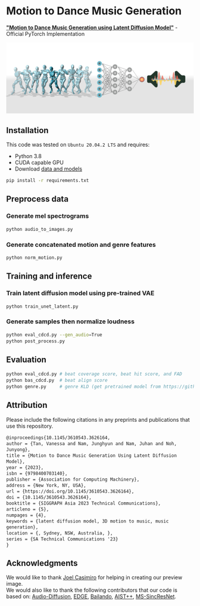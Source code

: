 # Motion to Dance Music Generation
[**"Motion to Dance Music Generation using Latent Diffusion Model"**](https://dmdproject.github.io/) - Official PyTorch Implementation  

![teaser](https://github.com/DMDproject/DMDproject.github.io/blob/main/static/images/main_figure_dmd.jpg)


## Installation

This code was tested on `Ubuntu 20.04.2 LTS` and requires:

* Python 3.8
* CUDA capable GPU
* Download [data and models](https://drive.google.com/file/d/1FRZY-RWiSno_yo7MYYzSri5DWEWSGukG/view?usp=sharing)

```bash
pip install -r requirements.txt
```

## Preprocess data
### Generate mel spectrograms
```bash
python audio_to_images.py
```

### Generate concatenated motion and genre features
```bash
python norm_motion.py
```

## Training and inference
### Train latent diffusion model using pre-trained VAE
```bash
python train_unet_latent.py
```

### Generate samples then normalize loudness
```bash
python eval_cdcd.py --gen_audio=True
python post_process.py
```

## Evaluation
```bash
python eval_cdcd.py # beat coverage score, beat hit score, and FAD
python bas_cdcd.py  # beat align score
python genre.py     # genre KLD (get pretrained model from https://github.com/PeiChunChang/MS-SincResNet)
```

## Attribution
Please include the following citations in any preprints and publications that use this repository.
```
@inproceedings{10.1145/3610543.3626164,
author = {Tan, Vanessa and Nam, Junghyun and Nam, Juhan and Noh, Junyong},
title = {Motion to Dance Music Generation Using Latent Diffusion Model},
year = {2023},
isbn = {9798400703140},
publisher = {Association for Computing Machinery},
address = {New York, NY, USA},
url = {https://doi.org/10.1145/3610543.3626164},
doi = {10.1145/3610543.3626164},
booktitle = {SIGGRAPH Asia 2023 Technical Communications},
articleno = {5},
numpages = {4},
keywords = {latent diffusion model, 3D motion to music, music generation},
location = {, Sydney, NSW, Australia, },
series = {SA Technical Communications '23}
}
```

## Acknowledgments

We would like to thank [Joel Casimiro](https://sites.google.com/eee.upd.edu.ph/joelcasimiro) for helping in creating our preview image.  
We would also like to thank the following contributors that our code is based on: [Audio-Diffusion](https://github.com/teticio/audio-diffusion/), [EDGE](https://github.com/Stanford-TML/EDGE), [Bailando](https://github.com/lisiyao21/Bailando), [AIST++](https://github.com/google-research/mint), [MS-SincResNet](https://github.com/PeiChunChang/MS-SincResNet).
